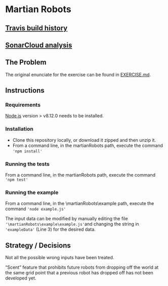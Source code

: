 # Martian Robots

## [Travis build history](https://travis-ci.org/utahraul/martianRobots/builds)

## [SonarCloud analysis](https://sonarcloud.io/organizations/utahraul/projects)

## The Problem
The original enunciate for the exercise can be found in [EXERCISE.md](EXERCISE.md).

## Instructions

### Requirements

[Node.js](https://nodejs.org/) version > v8.12.0 needs to be installed. 

### Installation

* Clone this repository locally, or download it zipped and then unzip it.
* From a command line, in the martianRobots path, execute the command ```'npm install'```

### Running the tests

From a command line, in the martianRobots path, execute the command ```'npm test'```

### Running the example

From a command line, in the \martianRobots\example path, execute the command ```'node example.js'```

The input data can be modified by manually editing the file ```'\martianRobots\example\example.js'```and changing the string in ```'exampleData'``` (Line 3) for the desired data.

## Strategy / Decisions

Not all the possible wrong inputs have been treated.

“Scent” feature that prohibits future robots from dropping off the world at the same grid point that a previous robot has dropped off has not been developed yet.
